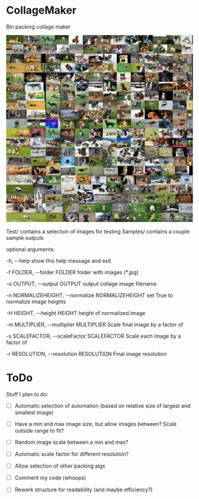 # CollageMaker
Bin packing collage maker

![Normalized](https://github.com/q3w3e3/CollageMaker/blob/master/Samples/Normalized.jpg)


Test/ contains a selection of images for testing
Samples/ contains a couple sample outputs

optional arguments:

  -h, --help            show this help message and exit
  
  -f FOLDER, --folder FOLDER
                        folder with images (*.jpg)
                        
  -o OUTPUT, --output OUTPUT
                        output collage image filename
                        
  -n NORMALIZEHEIGHT, --normalize NORMALIZEHEIGHT
                        set True to normalize image heights
                        
  -H HEIGHT, --height HEIGHT
                        height of normalized image
                        
  -m MULTIPLIER, --multiplier MULTIPLIER
                        Scale final image by a factor of
                        
  -s SCALEFACTOR, --scaleFactor SCALEFACTOR
                        Scale each image by a factor of
                        
  -r RESOLUTION, --resolution RESOLUTION
                        Final image resolution

# ToDo

Stuff I plan to do:

- [ ] Automatic selection of automation (based on relative size of largest and smallest image)
- [ ] Have a min and max image size, but allow images between? Scale outside range to fit?
- [ ] Random image scale between a min and max?
- [ ] Automatic scale factor for different resolution?
- [ ] Allow selection of other packing algs
- [ ] Comment my code (whoops)
- [ ] Rework structure for readability (and maybe efficiency?)

